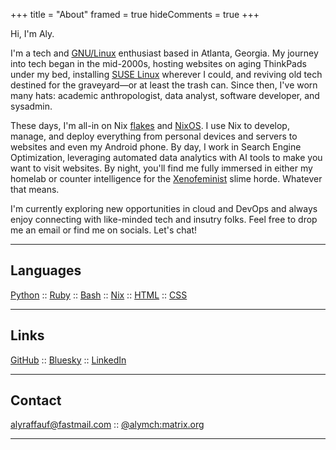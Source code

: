 +++
title = "About"
framed = true
hideComments = true
+++

Hi, I'm Aly.

I'm a tech and [GNU/Linux](https://www.gnu.org/gnu/why-gnu-linux.en.html) enthusiast based in Atlanta, Georgia. My journey into tech began in the mid-2000s, hosting websites on aging ThinkPads under my bed, installing [SUSE Linux](https://www.suse.com/) wherever I could, and reviving old tech destined for the graveyard—or at least the trash can. Since then, I've worn many hats: academic anthropologist, data analyst, software developer, and sysadmin.

These days, I'm all-in on Nix [flakes](https://github.com/alyraffauf?tab=repositories&q=&type=&language=nix&sort=) and [NixOS](https://nixos.org/). I use Nix to develop, manage, and deploy everything from personal devices and servers to websites and even my Android phone. By day, I work in Search Engine Optimization, leveraging automated data analytics with AI tools to make you want to visit websites. By night, you'll find me fully immersed in either my homelab or counter intelligence for the [Xenofeminist](https://xenofeminism.org/manifesto/) slime horde. Whatever that means.

I'm currently exploring new opportunities in cloud and DevOps and always enjoy connecting with like-minded tech and insutry folks. Feel free to drop me an email or find me on socials. Let's chat!

-----------------------------------------------------------------------

## Languages

[Python](https://github.com/alyraffauf?tab=repositories&q=&type=&language=python&sort=) :: [Ruby](https://github.com/alyraffauf?tab=repositories&q=&type=&language=ruby&sort=) :: [Bash](https://github.com/alyraffauf?tab=repositories&q=&type=&language=shell&sort=) :: [Nix](https://github.com/alyraffauf?tab=repositories&q=&type=&language=nix&sort=) :: [HTML](https://github.com/alyraffauf?tab=repositories&q=&type=&language=html&sort=) :: [CSS](https://github.com/alyraffauf?tab=repositories&q=&type=&language=css&sort=)

-----------------------------------------------------------------------

## Links

[GitHub](https://github.com/alyraffauf) :: [Bluesky](https://bsky.app/profile/aly.ruffruff.party) :: [LinkedIn](https://linkedin.com/in/alyraffauf)

______________________________________________________________________

## Contact

[alyraffauf@fastmail.com](mailto:alyraffauf@fastmail.com) :: [@alymch:matrix.org](https://matrix.to/#/@alymch:matrix.org)

______________________________________________________________________
